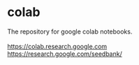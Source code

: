 # colab
The repository for google colab notebooks.
<br><br>
https://colab.research.google.com <br>
https://research.google.com/seedbank/ <br>
